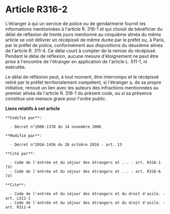 # Article R316-2

L'étranger à qui un service de police ou de gendarmerie fournit les informations mentionnées à l'article R. 316-1 et qui
choisit de bénéficier du délai de réflexion de trente jours mentionné au cinquième alinéa du même article se voit délivrer un
récépissé de même durée par le préfet ou, à Paris, par le préfet de police, conformément aux dispositions du deuxième alinéa
de l'article R. 311-4. Ce délai court à compter de la remise du récépissé. Pendant le délai de réflexion, aucune mesure
d'éloignement ne peut être prise à l'encontre de l'étranger en application de l'article L. 511-1, ni exécutée. 

Le délai de réflexion peut, à tout moment, être interrompu et le récépissé retiré par le préfet territorialement compétent,
si l'étranger a, de sa propre initiative, renoué un lien avec les auteurs des infractions mentionnées au premier alinéa de
l'article R. 316-1 du présent code, ou si sa présence constitue une menace grave pour l'ordre public.

**Liens relatifs à cet article**

	**Codifié par**:

	  - Décret n°2006-1378 du 14 novembre 2006

	**Modifié par**:

	  - Décret n°2016-1456 du 28 octobre 2016 - art. 13

	**Cité par**:

	  - Code de l'entrée et du séjour des étrangers et ... - art. R316-1 (V)
	  - Code de l'entrée et du séjour des étrangers et ... - art. R316-6 (V)

	**Cite**:

	  - Code de l'entrée et du séjour des étrangers et du droit d'asile. - art. L511-1
	  - Code de l'entrée et du séjour des étrangers et du droit d'asile. - art. R311-4
